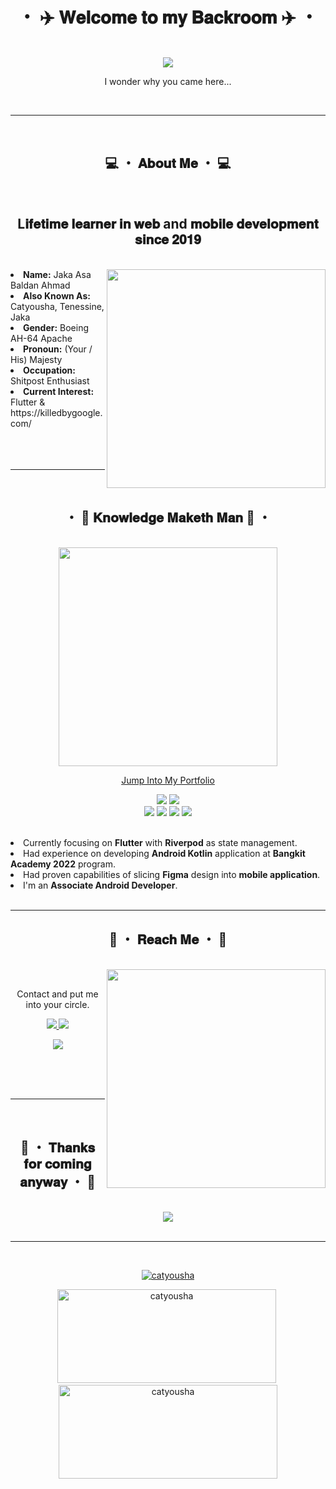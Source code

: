<body>
    <center>
        <h1 align="center">・ ✈️ 𝐖𝐞𝐥𝐜𝐨𝐦𝐞 𝐭𝐨 𝐦𝐲 𝐁𝐚𝐜𝐤𝐫𝐨𝐨𝐦 ✈️ ・</h1>
        <br>
        <div align="center">
            <img src="https://c.tenor.com/JkIYJypBtfAAAAAC/izaya-durarara.gif" />
            <br>
            <p>I wonder why you came here...</p>
        </div>
        <br>
        <hr>
        <br>
        <div align="center">
            <!-- <img src="https://i.imgur.com/jx17oHT.gif"> -->
        </div>
        <div>
            <h2 align="center"> 💻 ・ 𝐀𝐛𝐨𝐮𝐭 𝐌𝐞 ・ 💻 </h2>
            <br>
            <h2>
                L𝐢𝐟𝐞𝐭𝐢𝐦𝐞 𝐥𝐞𝐚𝐫𝐧𝐞𝐫 𝐢𝐧 𝐰𝐞𝐛 and 𝐦𝐨𝐛𝐢𝐥𝐞
                𝐝𝐞𝐯𝐞𝐥𝐨𝐩𝐦𝐞𝐧𝐭 𝐬𝐢𝐧𝐜𝐞 𝟐𝟎𝟏𝟗
            </h2>
            <br>
            <div align="center">
                <div align="right">
                    <img src="https://data.whicdn.com/images/325914307/original.gif" align="right" width=350>
                </div>
                <div align="left">
                    <li>
                        <b>Name:</b> Jaka Asa Baldan Ahmad</li>
                    <li>
                        <b>Also Known As:</b> Catyousha, Tenessine, Jaka
                    </li>
                    <li>
                        <b>Gender:</b> Boeing AH-64 Apache
                    </li>
                    <li>
                        <b>Pronoun:</b> (Your / His) Majesty
                    </li>
                    <li>
                        <b>Occupation:</b> Shitpost Enthusiast
                    </li>
                    <li>
                        <b>Current Interest:</b> Flutter & https://killedbygoogle.com/
                    </li>
                </div>
            </div>
            <br><br><br>
            <hr>
        </div>
        <br>
        <div>
            <h2 align="center"> ・ 📇 𝐊𝐧𝐨𝐰𝐥𝐞𝐝𝐠𝐞 𝐌𝐚𝐤𝐞𝐭𝐡 𝐌𝐚𝐧 📇 ・</h2>
            <br>
            <div align="center">
            <img width=350
                    src="https://images6.fanpop.com/image/photos/41100000/-izaya-orihara-durarara-41157601-500-281.gif">
                <p align="center">
                    <a href="http://catyousha.github.io">
                        Jump Into My Portfolio
                    </a>
                </p>
                <div>
                    <p align="center">
                        <img
                            src="https://img.shields.io/badge/Flutter-%2302569B.svg?style=for-the-badge&logo=Flutter&logoColor=white" />
                        <img
                            src="https://img.shields.io/badge/kotlin-%230095D5.svg?style=for-the-badge&logo=kotlin&logoColor=white" /><br>
                        <img
                            src="https://img.shields.io/badge/laravel-%23FF2D20.svg?style=for-the-badge&logo=laravel&logoColor=white" />
                        <img
                            src="https://img.shields.io/badge/figma-%23F24E1E.svg?style=for-the-badge&logo=figma&logoColor=white" />
                        <img
                            src="https://img.shields.io/badge/git-%23F05033.svg?style=for-the-badge&logo=git&logoColor=white" />
                        <img
                            src="https://img.shields.io/badge/python-3670A0?style=for-the-badge&logo=python&logoColor=ffdd54" />
                    </p>
                    <br>
                    <div align="left">
                        <li>Currently focusing  on <b>Flutter</b> with <b>Riverpod</b> as state management.</li>
                        <li>Had experience on developing <b>Android Kotlin</b> application at <b>Bangkit Academy
                                2022</b> program.</li>
                        <li>Had proven capabilities of slicing <b>Figma</b> design into <b>mobile application</b>.</li>
                        <li>I'm an <b>Associate Android Developer</b>.</li>
                    </div>
                </div>
                <br>
            </div>
        </div>
        <div>
            <hr>
            <h2 align="center"> 📝 ・ 𝐑𝐞𝐚𝐜𝐡 𝐌𝐞 ・ 📝</h2>
            <br>
            <div align="center">
                <img src="https://data.whicdn.com/images/317627629/original.gif" align="right" width="350">
            </div>
            <br>
            <p align="center">Contact and put me into your circle.</p>
            <p align="center">
                <a href="https://twitter.com/catyousha_" target="_blank"><img
                        src="https://img.shields.io/badge/catyousha_%20-%231DA1F2.svg?&style=for-the-badge&logo=Twitter&logoColor=white" />
                </a>
                <a href="https://discordapp.com/users/613747574381215789">
                    <img
                        src="https://img.shields.io/badge/Tenessine-5272%20-%237289DA.svg?&style=for-the-badge&logo=discord&logoColor=white" />
                </a>
            </p>
            <p align="center"><a href="https://www.linkedin.com/in/jaka-ahmad/" target="_blank"><img
                        src="https://img.shields.io/badge/Jaka%20Asa%20Baldan%20Ahmad%20-%230077B5.svg?&style=for-the-badge&logo=Linkedin&logoColor=white" /></a>
            </p>
            <br><br><br>
            <hr>
        </div>
        <br>
        <div>
            <h2 align="center">🍻 ・ 𝐓𝐡𝐚𝐧𝐤𝐬 𝐟𝐨𝐫 𝐜𝐨𝐦𝐢𝐧𝐠 𝐚𝐧𝐲𝐰𝐚𝐲 ・ 🍻</h2>
            <br>
            <div align="center">
                <img src="https://c.tenor.com/sRKHQSK5hhEAAAAC/izaya-orihara.gif">
            </div>
            <br>
            <hr>
        </div>
        <br>
        <p align="center"> <a href="https://github.com/ryo-ma/github-profile-trophy"><img
                    src="https://github-profile-trophy.vercel.app/?username=catyousha" alt="catyousha" /></a>
        </p>
        <p><img src="https://github-readme-stats.vercel.app/api?username=catyousha&show_icons=true&locale=en"
                alt="catyousha" width=350 height=150 />&nbsp<img
                src="https://github-readme-streak-stats.herokuapp.com/?user=catyousha&" alt="catyousha" width=350
                height=150 /></p>
    </center>
</body>
